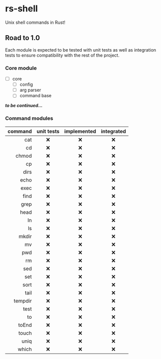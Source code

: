# rs-shell

Unix shell commands in Rust!

## Road to 1.0

Each module is expected to be tested with unit tests as well as integration tests to ensure compatibility with the rest of the project.

### Core module

- [ ] core
  - [ ] config
  - [ ] arg parser
  - [ ] command base

___to be continued...___

### Command modules

| command | unit tests | implemented | integrated |
| ------: | :--------: | :---------: | :--------: |
|     cat |     ❌      |      ❌      |     ❌      |
|      cd |     ❌      |      ❌      |     ❌      |
|   chmod |     ❌      |      ❌      |     ❌      |
|      cp |     ❌      |      ❌      |     ❌      |
|    dirs |     ❌      |      ❌      |     ❌      |
|    echo |     ❌      |      ❌      |     ❌      |
|    exec |     ❌      |      ❌      |     ❌      |
|    find |     ❌      |      ❌      |     ❌      |
|    grep |     ❌      |      ❌      |     ❌      |
|    head |     ❌      |      ❌      |     ❌      |
|      ln |     ❌      |      ❌      |     ❌      |
|      ls |     ❌      |      ❌      |     ❌      |
|   mkdir |     ❌      |      ❌      |     ❌      |
|      mv |     ❌      |      ❌      |     ❌      |
|     pwd |     ❌      |      ❌      |     ❌      |
|      rm |     ❌      |      ❌      |     ❌      |
|     sed |     ❌      |      ❌      |     ❌      |
|     set |     ❌      |      ❌      |     ❌      |
|    sort |     ❌      |      ❌      |     ❌      |
|    tail |     ❌      |      ❌      |     ❌      |
| tempdir |     ❌      |      ❌      |     ❌      |
|    test |     ❌      |      ❌      |     ❌      |
|      to |     ❌      |      ❌      |     ❌      |
|   toEnd |     ❌      |      ❌      |     ❌      |
|   touch |     ❌      |      ❌      |     ❌      |
|    uniq |     ❌      |      ❌      |     ❌      |
|   which |     ❌      |      ❌      |     ❌      |
